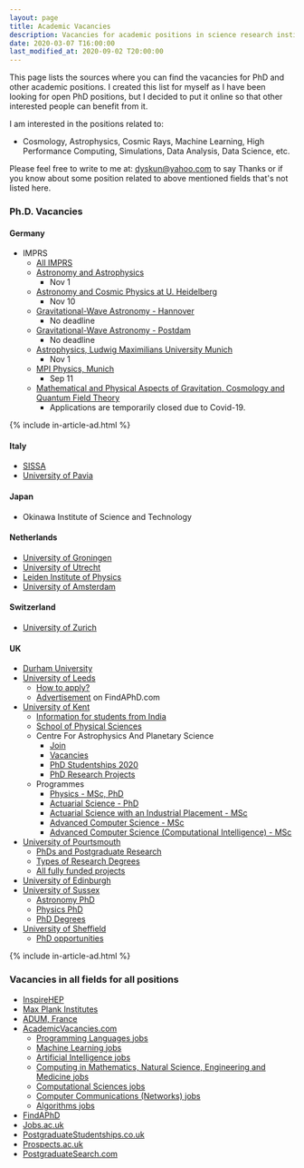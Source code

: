 ```yaml
---
layout: page
title: Academic Vacancies
description: Vacancies for academic positions in science research institutes across the world.
date: 2020-03-07 T16:00:00
last_modified_at: 2020-09-02 T20:00:00
---
```

This page lists the sources where you can find the vacancies for PhD and other academic positions. I created this list for myself as I have been looking for open PhD positions, but I decided to put it online so that other interested people can benefit from it. 

I am interested in the positions related to: 
-   Cosmology, Astrophysics, Cosmic Rays, Machine Learning, High Performance Computing, Simulations, Data Analysis, Data Science, etc.

Please feel free to write to me at: [dyskun@yahoo.com](mailto:dyskun@yahoo.com) to say Thanks or if you know about some position related to above mentioned fields that's not listed here.

### Ph.D. Vacancies
#### Germany
*   IMPRS
    *   [All IMPRS](https://www.mpg.de/en/imprs)
    *   [Astronomy and Astrophysics](https://blog.mpifr-bonn.mpg.de/imprs/for-applicants/)
        *   Nov 1
    *   [Astronomy and Cosmic Physics at U. Heidelberg](https://www.imprs-hd.mpg.de/)
        *   Nov 10
    *   [Gravitational-Wave Astronomy - Hannover](https://imprs-gw.aei.mpg.de/7752/application)
        *   No deadline
    *   [Gravitational-Wave Astronomy - Postdam](https://imprs-gw.aei.mpg.de/5346/application-process)
        *   No deadline
    *   [Astrophysics, Ludwig Maximilians University Munich](https://www.imprs-astro.mpg.de/)
        *   Nov 1
    *   [MPI Physics, Munich](https://www.mpp.mpg.de/en/studying-and-working/imprs-phd-studies/)
        *   Sep 11
    *   [Mathematical and Physical Aspects of Gravitation, Cosmology and Quantum Field Theory](https://www.imprs-gcq.aei.mpg.de/)
        * Applications are temporarily closed due to Covid-19.

{% include in-article-ad.html %}

#### Italy
*   [SISSA](https://www.sissa.it/admission)
*   [University of Pavia](http://phd.unipv.it/phd-programs/)

#### Japan
*   Okinawa Institute of Science and Technology
    
#### Netherlands
*   [University of Groningen](https://www.rug.nl/education/phd-programmes/prospective/current-phd-vacancies)
*   [University of Utrecht](https://www.uu.nl/en/organisation/working-at-utrecht-university/jobs)
*   [Leiden Institute of Physics](https://casimir.researchschool.nl/positions-58.html)
*   [University of Amsterdam](https://www.uva.nl/en/research/phd/phd-vacancies/phd-vacancies.html?)

#### Switzerland
*   [University of Zurich](https://www.physik.uzh.ch/en/department/jobs.html)

#### UK
*   [Durham University](http://astro.dur.ac.uk/Cosmology/index.php?content=Postgraduate/Postgraduate)
*   [University of Leeds](https://phd.leeds.ac.uk/search?clive=leeds-pgr-web-research-area&query=physics)
    *   [How to apply?](http://www.leeds.ac.uk/info/130206/applying/91/applying_for_research_degrees)
    *   [Advertisement](https://www.findaphd.com/phds/program/broaden-your-knowledge-with-a-phd-from-the-faculty-of-engineering-and-physical-sciences/?i321p4930) on FindAPhD.com
*   [University of Kent](https://www.kent.ac.uk/)
    *   [Information for students from India](https://www.kent.ac.uk/internationalstudent/countries/india.html)
    *   [School of Physical Sciences](https://www.kent.ac.uk/physical-sciences/research)
    *   Centre For Astrophysics And Planetary Science
        *   [Join](https://research.kent.ac.uk/astrophysics-and-planetary-science/join/)
        *   [Vacancies](https://research.kent.ac.uk/astrophysics-and-planetary-science/join/vacancies/)
        *   [PhD Studentships 2020](https://research.kent.ac.uk/astrophysics-and-planetary-science/phd-studentships-2020/)
        *   [PhD Research Projects](https://research.kent.ac.uk/astrophysics-and-planetary-science/join/research-projects/)
    *   Programmes
        *   [Physics - MSc, PhD](https://www.kent.ac.uk/courses/postgraduate/212/physics)
        *   [Actuarial Science - PhD](https://www.kent.ac.uk/courses/postgraduate/178/actuarial-science)
        *   [Actuarial Science with an Industrial Placement - MSc](https://www.kent.ac.uk/courses/postgraduate/3260/actuarial-science-with-industrial-placement)
        *   [Advanced Computer Science - MSc](https://www.kent.ac.uk/courses/postgraduate/246/advanced-computer-science)
        *   [Advanced Computer Science (Computational Intelligence) - MSc](https://www.kent.ac.uk/courses/postgraduate/249/advanced-computer-science-computational-intelligence)
*   [University of Pourtsmouth](https://www.port.ac.uk/)
    *   [PhDs and Postgraduate Research](https://www.port.ac.uk/study/postgraduate-research)
    *   [Types of Research Degrees](https://www.port.ac.uk/study/postgraduate-research/research-degrees)
    *   [All fully funded projects](https://www.port.ac.uk/study/postgraduate-research/funding-your-research-degree/all-funded-phd-projects)
*   [University of Edinburgh](https://www.ed.ac.uk/)
*   [University of Sussex](https://www.sussex.ac.uk/)
    *   [Astronomy PhD](https://www.sussex.ac.uk/study/phd/degrees/astronomy-phd)
    *   [Physics PhD](https://www.sussex.ac.uk/study/phd/degrees/physics-phd)
    *   [PhD Degrees](https://www.sussex.ac.uk/study/phd)
*   [University of Sheffield](https://www.sheffield.ac.uk/)
    *   [PhD opportunities](https://www.sheffield.ac.uk/physics/postgraduate/phd)

{% include in-article-ad.html %}

### Vacancies in all fields for all positions
*   [InspireHEP](https://labs.inspirehep.net/jobs?sort=mostrecent&size=25&page=1)
*   [Max Plank Institutes](https://www.mpg.de/jobboard?)
*   [ADUM, France](https://www.adum.fr/offresEmploi/pages/consultationOffres.pl?site=adumR)
*   [AcademicVacancies.com](https://academicpositions.com/find-jobs/PhD~Researcher~Research%20assistant-in-Physics-by-all-in-all/all/1)
    *   [Programming Languages jobs](https://academicpositions.com/jobs/programming-languages)
    *   [Machine Learning jobs](https://academicpositions.com/jobs/machine-learning)
    *   [Artificial Intelligence jobs](https://academicpositions.com/jobs/artificial-intelligence)
    *   [Computing in Mathematics, Natural Science, Engineering and Medicine jobs](https://academicpositions.com/jobs/computing-in-mathematics-natural-science-engineering-and-medicine)
    *   [Computational Sciences jobs](https://academicpositions.com/jobs/computational-sciences)
    *   [Computer Communications (Networks) jobs](https://academicpositions.com/jobs/computer-communications-networks)
    *   [Algorithms jobs](https://academicpositions.com/jobs/algorithms)
*   [FindAPhD](https://www.findaphd.com/phds/non-eu-students/?01w0&Keywords=physics)
*   [Jobs.ac.uk](https://www.jobs.ac.uk/search/?keywords=&location=&placeId=&activeFacet=academicDisciplineFacet&resetFacet=&sortOrder=1&pageSize=25&startIndex=1&academicDisciplineFacet%5B0%5D=computer-sciences&academicDisciplineFacet%5B1%5D=engineering-and-technology&academicDisciplineFacet%5B2%5D=physical-and-environmental-sciences&subDisciplineFacet%5B0%5D=artificial-intelligence&subDisciplineFacet%5B1%5D=computer-science&subDisciplineFacet%5B2%5D=information-systems&subDisciplineFacet%5B3%5D=physics-and-astronomy&jobTypeFacet%5B0%5D=phds&fundingTypeFacet%5B0%5D=international-students)
*   [PostgraduateStudentships.co.uk](https://www.postgraduatestudentships.co.uk/funding-opportunities/study/phd-other-doctoral-study-funding/applicant/all/organisation/all/subject/astronomy-astrophysics,physics,international-non-eu-applicants/region/all/pn/1)
*   [Prospects.ac.uk](https://www.prospects.ac.uk/postgraduate-study/phd-study)
*   [PostgraduateSearch.com](https://www.postgraduatesearch.com)

<script data-name="BMC-Widget" src="https://cdnjs.buymeacoffee.com/1.0.0/widget.prod.min.js" data-id="dyskun" data-description="Support me on Buy me a coffee!" data-message="You can buy me a coffee if you think this page is a good resource." data-color="#848484" data-position="" data-x_margin="18" data-y_margin="18"></script>
